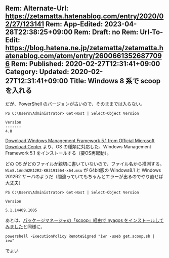 Rem: Alternate-Url: https://zetamatta.hatenablog.com/entry/2020/02/27/123141
Rem: App-Edited: 2023-04-28T22:38:25+09:00
Rem: Draft: no
Rem: Url-To-Edit: https://blog.hatena.ne.jp/zetamatta/zetamatta.hatenablog.com/atom/entry/26006613526877096
Rem: Published: 2020-02-27T12:31:41+09:00
Category:
Updated: 2020-02-27T12:31:41+09:00
Title: Windows 8 系で scoop を入れる
---
だが、PowerShell のバージョンが古いので、そのままでは入らない。

```
PS C:\Users\Administrator> Get-Host | Select-Object Version

Version
-------
4.0
```

[Download Windows Management Framework 5.1 from Official Microsoft Download Center](https://www.microsoft.com/en-us/download/details.aspx?id=54616) より、OS の種類に対応した、Windows Management Framework 5.1 をインストールする（要OS再起動）。

どの OS がどのファイルか親切に書いていないので、ファイル名から推測する。`Win8.1AndW2K12R2-KB3191564-x64.msu` が 64bit版の Windows8.1 と Windows 2012R2 サーバのようだ（間違っていてもちゃんとエラーが出るのでやり直せば大丈夫）

```
PS C:\Users\Administrator> Get-Host | Select-Object Version

Version
-------
5.1.14409.1005
```

あとは、[パッケージマネージャの「scoop」経由で nyagos をインストールしてみました](http://zetamatta.hatenablog.com/entry/2020/01/26/212626)と同様に、

```
powershell -ExecutionPolicy RemoteSigned "iwr -useb get.scoop.sh | iex"
```

でよい